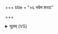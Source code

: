 +++
title = "०६ भवेम शरदः"

+++
<details><summary>मूलम् (VS)</summary>

भवे॑म श॒रदः॑ श॒तम् ॥
</details>